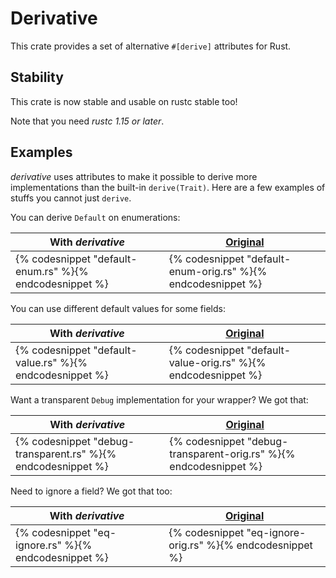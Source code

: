 # Derivative

This crate provides a set of alternative `#[derive]` attributes for Rust.

## Stability

This crate is now stable and usable on rustc stable too!

Note that you need *rustc 1.15 or later*.

## Examples

*derivative* uses attributes to make it possible to derive more implementations
than the built-in `derive(Trait)`. Here are a few examples of stuffs you cannot
just `derive`.

You can derive `Default` on enumerations:

| With *derivative* | [Original][default-enum-source] |
|-------------------|---------------------------------|
| {% codesnippet "default-enum.rs" %}{% endcodesnippet %} | {% codesnippet "default-enum-orig.rs" %}{% endcodesnippet %} |


You can use different default values for some fields:

| With *derivative* | [Original][default-value-source] |
|-------------------|---------------------------------|
| {% codesnippet "default-value.rs" %}{% endcodesnippet %} | {% codesnippet "default-value-orig.rs" %}{% endcodesnippet %} |


Want a transparent `Debug` implementation for your wrapper? We got that:

| With *derivative* | [Original][transparent-source] |
|-------------------|---------------------------------|
| {% codesnippet "debug-transparent.rs" %}{% endcodesnippet %} | {% codesnippet "debug-transparent-orig.rs" %}{% endcodesnippet %} |


Need to ignore a field? We got that too:

| With *derivative* | [Original][eq-ignore-source] |
|-------------------|---------------------------------|
| {% codesnippet "eq-ignore.rs" %}{% endcodesnippet %} | {% codesnippet "eq-ignore-orig.rs" %}{% endcodesnippet %} |


[default-value-source]: https://github.com/rust-lang-nursery/regex/blob/3cfef1e79d135a3e8a670aff53e7fabef453a3e1/src/re_builder.rs#L12-L39
[default-enum-source]: https://github.com/rust-lang/rust/blob/16eeeac783d2ede28e09f2a433c612dea309fe33/src/libcore/option.rs#L714-L718
[transparent-source]: https://github.com/rust-lang/rust/blob/5457c35ece57bbc4a65baff239a02d6abb81c8a2/src/libcore/num/mod.rs#L46-L54
[eq-ignore-source]: https://github.com/steveklabnik/semver/blob/baa0fbb57c80a7fb344fbeedac24a28439ddf5b5/src/version.rs#L196-L205
